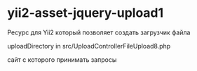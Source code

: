 # yii2-asset-jquery-upload1

Ресурс для Yii2 который позволяет создать загрузчик файла

uploadDirectory in src/UploadControllerFileUpload8.php

сайт с которого принимать запросы
